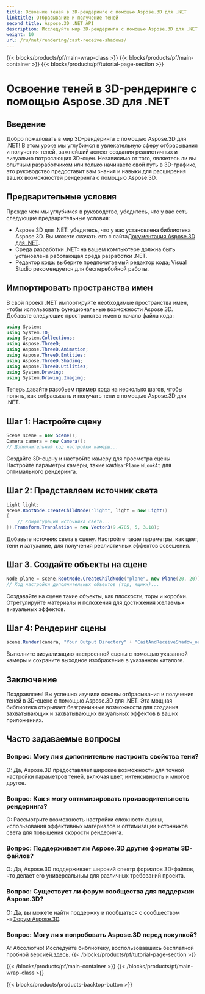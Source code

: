 ```yaml
---
title: Освоение теней в 3D-рендеринге с помощью Aspose.3D для .NET
linktitle: Отбрасывание и получение теней
second_title: Aspose.3D .NET API
description: Исследуйте мир 3D-рендеринга с помощью Aspose.3D для .NET. Отбрасывайте и получайте тени без особых усилий. Загрузите бесплатную пробную версию прямо сейчас!
weight: 10
url: /ru/net/rendering/cast-receive-shadows/
---
```


{{< blocks/products/pf/main-wrap-class >}}
{{< blocks/products/pf/main-container >}}
{{< blocks/products/pf/tutorial-page-section >}}

# Освоение теней в 3D-рендеринге с помощью Aspose.3D для .NET

## Введение
Добро пожаловать в мир 3D-рендеринга с помощью Aspose.3D для .NET! В этом уроке мы углубимся в увлекательную сферу отбрасывания и получения теней, важнейший аспект создания реалистичных и визуально потрясающих 3D-сцен. Независимо от того, являетесь ли вы опытным разработчиком или только начинаете свой путь в 3D-графике, это руководство предоставит вам знания и навыки для расширения ваших возможностей рендеринга с помощью Aspose.3D.
## Предварительные условия
Прежде чем мы углубимся в руководство, убедитесь, что у вас есть следующие предварительные условия:
-  Aspose.3D для .NET: убедитесь, что у вас установлена библиотека Aspose.3D. Вы можете скачать его с сайта[Документация Aspose.3D для .NET](https://reference.aspose.com/3d/net/).
- Среда разработки .NET: на вашем компьютере должна быть установлена работающая среда разработки .NET.
- Редактор кода: выберите предпочитаемый редактор кода; Visual Studio рекомендуется для бесперебойной работы.
## Импортировать пространства имен
В свой проект .NET импортируйте необходимые пространства имен, чтобы использовать функциональные возможности Aspose.3D. Добавьте следующие пространства имен в начало файла кода:
```csharp
using System;
using System.IO;
using System.Collections;
using Aspose.ThreeD;
using Aspose.ThreeD.Animation;
using Aspose.ThreeD.Entities;
using Aspose.ThreeD.Shading;
using Aspose.ThreeD.Utilities;
using System.Drawing;
using System.Drawing.Imaging;
```
Теперь давайте разобьем пример кода на несколько шагов, чтобы понять, как отбрасывать и получать тени с помощью Aspose.3D для .NET.
## Шаг 1: Настройте сцену
```csharp
Scene scene = new Scene();
Camera camera = new Camera();
// Дополнительный код настройки камеры...
```
Создайте 3D-сцену и настройте камеру для просмотра сцены. Настройте параметры камеры, такие как`NearPlane` и`LookAt` для оптимального рендеринга.
## Шаг 2: Представляем источник света
```csharp
Light light;
scene.RootNode.CreateChildNode("light", light = new Light()
{
    // Конфигурация источника света...
}).Transform.Translation = new Vector3(9.4785, 5, 3.18);
```
Добавьте источник света в сцену. Настройте такие параметры, как цвет, тени и затухание, для получения реалистичных эффектов освещения.
## Шаг 3. Создайте объекты на сцене
```csharp
Node plane = scene.RootNode.CreateChildNode("plane", new Plane(20, 20));
// Код настройки дополнительных объектов (тор, ящики)...
```
Создавайте на сцене такие объекты, как плоскости, торы и коробки. Отрегулируйте материалы и положения для достижения желаемых визуальных эффектов.
## Шаг 4: Рендеринг сцены
```csharp
scene.Render(camera, "Your Output Directory" + "CastAndReceiveShadow_out.png", new Size(1024, 1024), ImageFormat.Png, opt);
```
Выполните визуализацию настроенной сцены с помощью указанной камеры и сохраните выходное изображение в указанном каталоге.
## Заключение
Поздравляем! Вы успешно изучили основы отбрасывания и получения теней в 3D-сцене с помощью Aspose.3D для .NET. Эта мощная библиотека открывает безграничные возможности для создания захватывающих и захватывающих визуальных эффектов в ваших приложениях.
## Часто задаваемые вопросы
### Вопрос: Могу ли я дополнительно настроить свойства тени?
О: Да, Aspose.3D предоставляет широкие возможности для точной настройки параметров теней, включая цвет, интенсивность и многое другое.
### Вопрос: Как я могу оптимизировать производительность рендеринга?
О: Рассмотрите возможность настройки сложности сцены, использования эффективных материалов и оптимизации источников света для повышения скорости рендеринга.
### Вопрос: Поддерживает ли Aspose.3D другие форматы 3D-файлов?
О: Да, Aspose.3D поддерживает широкий спектр форматов 3D-файлов, что делает его универсальным для различных требований проекта.
### Вопрос: Существует ли форум сообщества для поддержки Aspose.3D?
 О: Да, вы можете найти поддержку и пообщаться с сообществом на[Форум Aspose.3D](https://forum.aspose.com/c/3d/18).
### Вопрос: Могу ли я попробовать Aspose.3D перед покупкой?
 А: Абсолютно! Исследуйте библиотеку, воспользовавшись бесплатной пробной версией.[здесь](https://releases.aspose.com/).
{{< /blocks/products/pf/tutorial-page-section >}}

{{< /blocks/products/pf/main-container >}}
{{< /blocks/products/pf/main-wrap-class >}}

{{< blocks/products/products-backtop-button >}}
